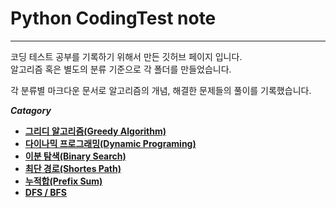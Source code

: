 # Python CodingTest note
****
  
코딩 테스트 공부를 기록하기 위해서 만든 깃허브 페이지 입니다.  
알고리즘 혹은 별도의 분류 기준으로 각 폴더를 만들었습니다.  

각 분류별 마크다운 문서로 알고리즘의 개념, 해결한 문제들의 풀이를 기록했습니다.

***Catagory***

- [**그리디 알고리즘(Greedy Algorithm)**](https://github.com/ChanghyunRyu/Python_CodingTest_note/tree/main/greedy_algorithm)
- [**다이나믹 프로그래밍(Dynamic Programing)**](https://github.com/ChanghyunRyu/Python_CodingTest_note/tree/main/dynamic_programing)
- [**이분 탐색(Binary Search)**](https://github.com/ChanghyunRyu/Python_CodingTest_note/tree/main/binary_search)
- [**최단 경로(Shortes Path)**](https://github.com/ChanghyunRyu/Python_CodingTest_note/tree/main/shortest_path)
- [**누적합(Prefix Sum)**](https://github.com/ChanghyunRyu/Python_CodingTest_note/tree/main/prefix_sum)
- [**DFS / BFS**](https://github.com/ChanghyunRyu/Python_CodingTest_note/tree/main/dfs_bfs)